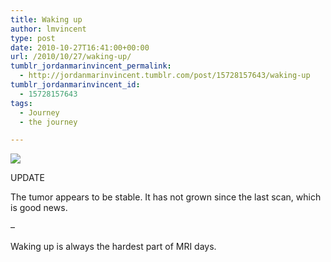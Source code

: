 ```yaml
---
title: Waking up
author: lmvincent
type: post
date: 2010-10-27T16:41:00+00:00
url: /2010/10/27/waking-up/
tumblr_jordanmarinvincent_permalink:
  - http://jordanmarinvincent.tumblr.com/post/15728157643/waking-up
tumblr_jordanmarinvincent_id:
  - 15728157643
tags:
  - Journey
  - the journey

---
```

![][1]

UPDATE

The tumor appears to be stable. It has not grown since the last scan, which is good news. 

&ndash; 

Waking up is always the hardest part of MRI days.

 [1]: http://media.tumblr.com/tumblr_lyvy3puTiX1r5aaue.jpg